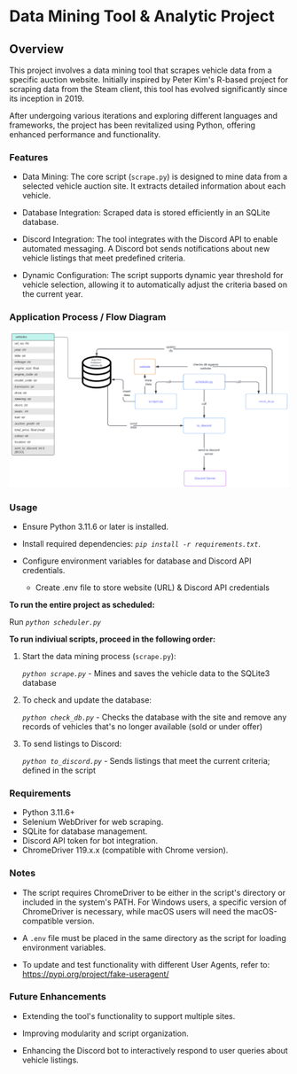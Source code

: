 # Data Mining Tool & Analytic Project

## Overview

This project involves a data mining tool that scrapes vehicle data from a specific auction website. Initially inspired by Peter Kim's R-based project for scraping data from the Steam client, this tool has evolved significantly since its inception in 2019. 

After undergoing various iterations and exploring different languages and frameworks, the project has been revitalized using Python, offering enhanced performance and functionality.

### Features

- Data Mining: The core script (`scrape.py`) is designed to mine data from a selected vehicle auction site. It extracts detailed information about each vehicle. 
    
- Database Integration: Scraped data is stored efficiently in an SQLite database.

- Discord Integration: The tool integrates with the Discord API to enable automated messaging. A Discord bot sends notifications about new vehicle listings that meet predefined criteria.

- Dynamic Configuration: The script supports dynamic year threshold for vehicle selection, allowing it to automatically adjust the criteria based on the current year.


### Application Process / Flow Diagram

![Alt text](diagram.png)

### Usage

<!-- Refer to `scrape.py` for the main script.  -->

<!-- $\color{lightblue}To\ run\ the\ main\ project\ (scraper)$: -->

<!-- To run the main project; scraper (`scraper.py`): -->

- Ensure Python 3.11.6 or later is installed.

- Install required dependencies: <i>`pip install -r requirements.txt`</i>.
    
- Configure environment variables for database and Discord API credentials.
    - Create .env file to store website (URL) & Discord API credentials

<!-- - Run <i>`python main.py`</i> to start the data mining process.

To Update Database:

- Run <i>`python check_db.py`</i>

It will check the database with the site and remove any records of vehicles that's no longer available (sold or under offer)

To send listing to Discord:

- Run <i>`python to_discord.py`</i>

It will send listings that meet the current criteria, it is defined in the script. -->

**To run the entire project as scheduled:**

Run <i>`python scheduler.py`</i>

**To run indiviual scripts, proceed in the following order:**

1. Start the data mining process (`scrape.py`):

    <i>`python scrape.py`</i> - Mines and saves the vehicle data to the SQLite3 database

2. To check and update the database: 

    <i>`python check_db.py`</i> - Checks the database with the site and remove any records of vehicles that's no longer available (sold or under offer)

3. To send listings to Discord:

    <i>`python to_discord.py`</i> - Sends listings that meet the current criteria; defined in the script


### Requirements

- Python 3.11.6+
- Selenium WebDriver for web scraping.
- SQLite for database management.
- Discord API token for bot integration.
- ChromeDriver 119.x.x (compatible with Chrome version).

### Notes

- The script requires ChromeDriver to be either in the script's directory or included in the system's PATH. For Windows users, a specific version of ChromeDriver is necessary, while macOS users will need the macOS-compatible version.
    
- A `.env` file must be placed in the same directory as the script for loading environment variables.

- To update and test functionality with different User Agents, refer to: https://pypi.org/project/fake-useragent/

### Future Enhancements

<!-- - Implementing advanced data analysis techniques on the scraped data for insights and trends. -->
<!-- - Scheduled tasks or cronjobs to run scripts at specfic times. -->
- Extending the tool's functionality to support multiple sites.

- Improving modularity and script organization.

- Enhancing the Discord bot to interactively respond to user queries about vehicle listings.


